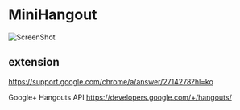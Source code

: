 # MiniHangout
![ScreenShot](https://cloud.githubusercontent.com/assets/11251798/13903064/d7d7f1f4-eeac-11e5-9650-77cab1678111.png)

## extension
https://support.google.com/chrome/a/answer/2714278?hl=ko

Google+ Hangouts API
https://developers.google.com/+/hangouts/
